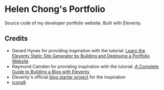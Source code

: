 # Helen Chong's Portfolio

Source code of my developer portfolio website. Built with Eleventy.

## Credits

- Gerard Hynes for providing inspiration with the tutorial: [Learn the Eleventy Static Site Generator by Building and Deploying a Portfolio Website](https://www.freecodecamp.org/news/learn-eleventy/)
- Raymond Camden for providing inspiration with the tutorial: [A Complete Guide to Building a Blog with Eleventy](https://cfjedimaster.github.io/eleventy-blog-guide/guide.html)
- Eleventy's official [blog starter project](https://github.com/11ty/eleventy-base-blog) for the inspiration
- [icons8](https://icons8.com/)
